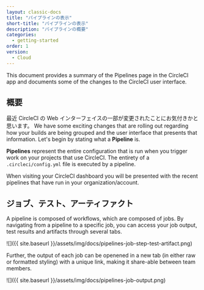 ```yaml
---
layout: classic-docs
title: "パイプラインの表示"
short-title: "パイプラインの表示"
description: "パイプラインの概要"
categories:
  - getting-started
order: 1
version:
  - Cloud
---
```


This document provides a summary of the Pipelines page in the CircleCI app and documents some of the changes to the CircleCI user interface.

## 概要

最近 CircleCI の Web インターフェイスの一部が変更されたことにお気付きかと思います。 We have some exciting changes that are rolling out regarding how your builds are being grouped and the user interface that presents that information. Let's begin by stating what a **Pipeline** is.

**Pipelines** represent the entire configuration that is run when you trigger work on your projects that use CircleCI. The entirety of a `.circleci/config.yml` file is executed by a pipeline.

When visiting your CircleCI dashboard you will be presented with the recent pipelines that have run in your organization/account.

## ジョブ、テスト、アーティファクト

A pipeline is composed of workflows, which are composed of jobs. By navigating from a pipeline to a specific job, you can access your job output, test results and artifacts through several tabs.

![]({{ site.baseurl }}/assets/img/docs/pipelines-job-step-test-artifact.png)

Further, the output of each job can be openened in a new tab (in either raw or formatted styling) with a unique link, making it share-able between team members.

![]({{ site.baseurl }}/assets/img/docs/pipelines-job-output.png)

